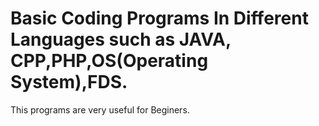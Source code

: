 # Basic Coding Programs In Different Languages such as JAVA, CPP,PHP,OS(Operating System),FDS.
This programs are very useful for Beginers.
